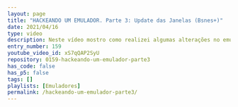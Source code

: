 ```yaml
---
layout: page
title: "HACKEANDO UM EMULADOR. Parte 3: Update das Janelas (Bsnes+)"
date: 2021/04/16
type: video
description: Neste vídeo mostro como realizei algumas alterações no emulador Bsnes Plus. Neste terceiro episódio eu mostro como ativar o auto-update das janelas no início do emulador.
entry_number: 159
youtube_video_id: xS7qQAP2SyU
repository: 0159-hackeando-um-emulador-parte3
has_code: false
has_p5: false
tags: []
playlists: [Emuladores]
permalink: /hackeando-um-emulador-parte3/
---
```

